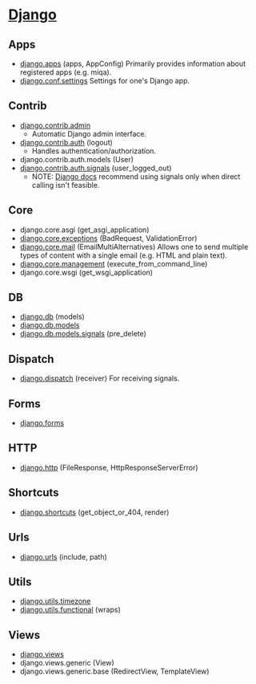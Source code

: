# [Django](https://www.djangoproject.com/)

## Apps
- [django.apps](https://docs.djangoproject.com/en/4.1/ref/applications/) (apps, AppConfig)
    Primarily provides information about registered apps (e.g. miqa).
- [django.conf.settings](https://docs.djangoproject.com/en/4.1/topics/settings/)
    Settings for one's Django app.

## Contrib
- [django.contrib.admin](https://docs.djangoproject.com/en/4.1/ref/contrib/admin/index)
    - Automatic Django admin interface.
- [django.contrib.auth](https://docs.djangoproject.com/en/4.1/ref/contrib/auth/) (logout)
    - Handles authentication/authorization.
- django.contrib.auth.models (User)
- [django.contrib.auth.signals](https://docs.djangoproject.com/en/4.1/ref/contrib/auth) (user_logged_out)
    - NOTE: [Django docs](https://docs.djangoproject.com/en/4.1/topics/signals/) recommend using signals only when direct calling isn't feasible.

## Core
- django.core.asgi (get_asgi_application)
- [django.core.exceptions](https://docs.djangoproject.com/en/4.1/ref/exceptions) (BadRequest, ValidationError)
- [django.core.mail](https://docs.djangoproject.com/en/4.1/topics/email) (EmailMultiAlternatives)
    Allows one to send multiple types of content with a single email (e.g. HTML and plain text).
- [django.core.management](https://docs.djangoproject.com/en/4.1/howto/custom-management-commands) (execute_from_command_line)
- django.core.wsgi (get_wsgi_application)

## DB
- [django.db](https://docs.djangoproject.com/en/4.1/topics/db/index) (models)
- [django.db.models](https://docs.djangoproject.com/en/4.1/topics/db/models)
- [django.db.models.signals](https://docs.djangoproject.com/en/4.1/ref/signals) (pre_delete)

## Dispatch
- [django.dispatch](https://docs.djangoproject.com/en/4.1/topics/signals) (receiver)
    For receiving signals.

## Forms
- [django.forms](https://docs.djangoproject.com/en/4.1/ref/forms/api)

## HTTP
- [django.http](https://docs.djangoproject.com/en/4.1/ref/request-response) (FileResponse, HttpResponseServerError)

## Shortcuts
- [django.shortcuts](https://docs.djangoproject.com/en/4.1/topics/http/shortcuts) (get_object_or_404, render)

## Urls
- [django.urls](https://docs.djangoproject.com/en/4.1/ref/urlresolvers) (include, path)

## Utils
- [django.utils.timezone](https://docs.djangoproject.com/en/4.1/ref/utils)
- [django.utils.functional](https://docs.djangoproject.com/en/4.1/ref/utils) (wraps)

## Views
- [django.views](https://docs.djangoproject.com/en/4.1/ref/views)
- django.views.generic (View)
- django.views.generic.base (RedirectView, TemplateView)